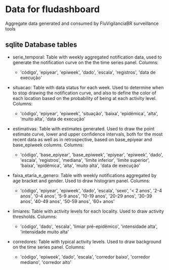 # Data for fludashboard
Aggregate data generated and consumed by FluVigilanciaBR surveillance tools

## sqlite Database tables

- serie_temporal: Table with weekly aggregated notification data, used to generate the notification curve on 
the the time series panel. Columns:
  - 'código', 'epiyear', 'epiweek', 'dado', 'escala', 'registros', 'data de execução'

- situacao: Table with data status for each week. Used to determine when to stop drawing the notification curve, and 
also to define the color of each location based on the probability of being at each activity level. Columns:
  - 'código', 'epiyear', 'epiweek', 'situação', 'baixa', 'epidêmica', 'alta', 'muito alta', 'data de execução'

- estimativas: Table with estimates generated. Used to draw the point estimate curve, lower and upper confidence 
intervals, both for the most recent data as well as in retrospective, based on base_epiyear and base_epiweek columns.
 Columns:
  - 'código', 'base_epiyear', 'base_epiweek',
            'epiyear', 'epiweek', 'dado', 'escala', 'registros',
            'mediana', 'limite inferior', 'limite superior',
            'baixa', 'epidêmica', 'alta', 'muito alta',
            'data de execução'
            
- faixa_etaria_e_genero: Table with weekly notifications aggregated by age bracket and gender. Used to draw histogram
 panel. Columns:
  - 'código', 'epiyear', 'epiweek', 'dado', 'escala', 'sexo', '< 2 anos', '2-4 anos', '0-4 anos', '5-9 anos',
            '10-19 anos', '20-29 anos', '30-39 anos', '40-49 anos', '50-59 anos', '60+ anos'
            
- limiares: Table with activity levels for each locality. Used to draw activity thresholds. Columns:
  - 'código', 'dado', 'escala', 'limiar pré-epidêmico', 'intensidade alta', 'intensidade muito alta'
  
- corredores: Table with typical activity levels. Used to draw background on the time series panel. Columns:
  - 'código', 'epiweek', 'dado', 'escala', 'corredor baixo', 'corredor mediano', 'corredor alto'

